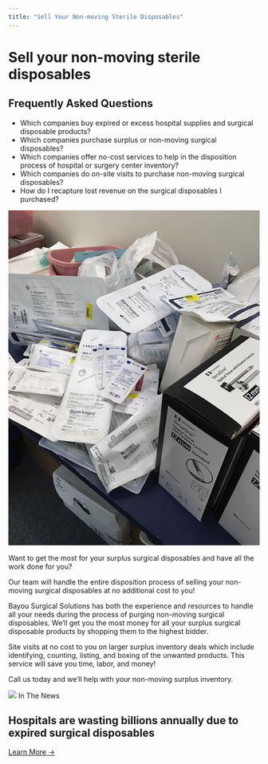 ```yaml
---
title: "Sell Your Non-moving Sterile Disposables"
---
```


# Sell your non-moving sterile disposables

<div class="Aside">
  <h2>Frequently Asked Questions</h2>
  <ul>
    <li>Which companies buy expired or excess hospital supplies and surgical disposable products?</li>
    <li>Which companies purchase surplus or non-moving surgical disposables?</li>
    <li>Which companies offer no-cost services to help in the disposition process of hospital or surgery center inventory?</li>
    <li>Which companies do on-site visits to purchase non-moving surgical disposables?</li>
    <li>How do I recapture lost revenue on the surgical disposables I purchased?</li>
  </ul>
</div>

<img class="right fourth Snapshot" src="/img/sell-non-moving-surgical-disposables.jpg" alt="Surgical disposable products" />

Want to get the most for your surplus surgical disposables and have all the work done for you?

Our team will handle the entire disposition process of selling your non-moving surgical disposables at no additional cost to you!

Bayou Surgical Solutions has both the experience and resources to handle all your needs during the process of purging non-moving surgical disposables. We’ll get you the most money for all your surplus surgical disposable products by shopping them to the highest bidder.

Site visits at no cost to you on larger surplus inventory deals which include identifying, counting, listing, and boxing of the unwanted products. This service will save you time, labor, and money!

Call us today and we’ll help with your non-moving surplus inventory.

<div class="Media">
  <img class="fr Snapshot" src="http://wastebusters.com.pk/wp-content/uploads/2016/12/hospital-waste2-1.jpg" width="250" />
  <span class="Eyebrow">In The News</span>
  <h2>Hospitals are wasting billions annually due to expired surgical disposables</h2>
  <p><a class="Button" href="/hospitals-are-wasting-billions-annually">Learn More →</a></p>
</div>
